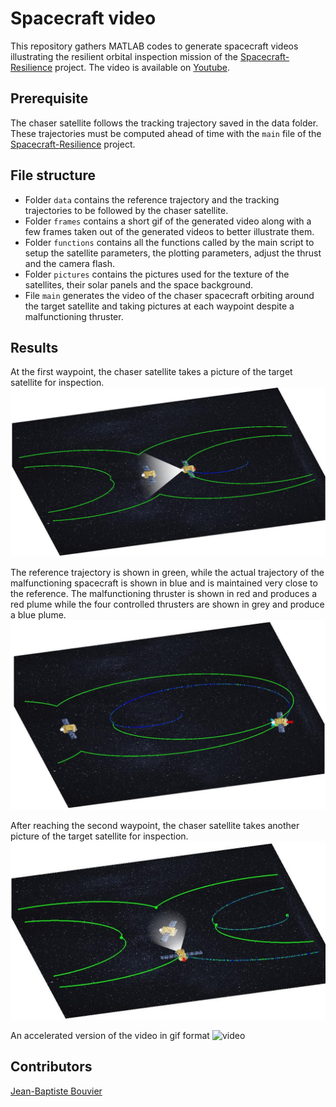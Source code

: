 # Spacecraft video

This repository gathers MATLAB codes to generate spacecraft videos illustrating the resilient orbital inspection mission of the [Spacecraft-Resilience](https://github.com/Jean-BaptisteBouvier/Spacecraft-Resilience) project.
The video is available on [Youtube](https://youtu.be/DQy8iNHyt7M).



## Prerequisite

The chaser satellite follows the tracking trajectory saved in the data folder. These trajectories must be computed ahead of time with the `main` file of the [Spacecraft-Resilience](https://github.com/Jean-BaptisteBouvier/Spacecraft-Resilience) project.



## File structure

- Folder `data` contains the reference trajectory and the tracking trajectories to be followed by the chaser satellite.
- Folder `frames` contains a short gif of the generated video along with a few frames taken out of the generated videos to better illustrate them.
- Folder `functions` contains all the functions called by the main script to setup the satellite parameters, the plotting parameters, adjust the thrust and the camera flash.
- Folder `pictures` contains the pictures used for the texture of the satellites, their solar panels and the space background.
- File `main` generates the video of the chaser spacecraft orbiting around the target satellite and taking pictures at each waypoint despite a malfunctioning thruster.




## Results

At the first waypoint, the chaser satellite takes a picture of the target satellite for inspection.
![spacecraft inspection](frames/spacecraft_pic.jpg)

The reference trajectory is shown in green, while the actual trajectory of the malfunctioning spacecraft is shown in blue and is maintained very close to the reference. The malfunctioning thruster is shown in red and produces a red plume while the four controlled thrusters are shown in grey and produce a blue plume.
![spacecraft inspection](frames/spacecraft_far.jpg)

After reaching the second waypoint, the chaser satellite takes another picture of the target satellite for inspection.
![spacecraft inspection](frames/spacecraft_pic_2.jpg)

An accelerated version of the video in gif format
![video](frames/spacecraft_gif.gif)

## Contributors

[Jean-Baptiste Bouvier](https://jean-baptistebouvier.github.io/)
